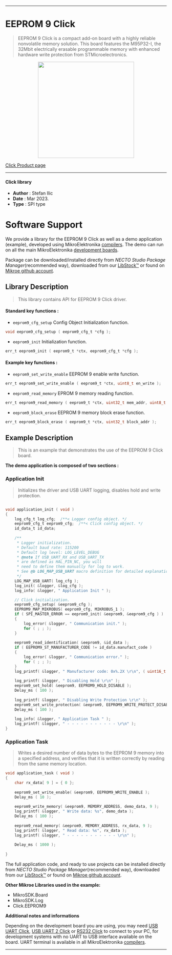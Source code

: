 
---
# EEPROM 9 Click

> EEPROM 9 Click is a compact add-on board with a highly reliable nonvolatile memory solution. This board features the M95P32-I, the 32Mbit electrically erasable programmable memory with enhanced hardware write protection from STMicroelectronics. 

<p align="center">
  <img src="https://download.mikroe.com/images/click_for_ide/eeprom9_click.png" height=300px>
</p>

[Click Product page](https://www.mikroe.com/eeprom-9-click)

---


#### Click library

- **Author**        : Stefan Ilic
- **Date**          : Mar 2023.
- **Type**          : SPI type


# Software Support

We provide a library for the EEPROM 9 Click
as well as a demo application (example), developed using MikroElektronika
[compilers](https://www.mikroe.com/necto-studio).
The demo can run on all the main MikroElektronika [development boards](https://www.mikroe.com/development-boards).

Package can be downloaded/installed directly from *NECTO Studio Package Manager*(recommended way), downloaded from our [LibStock&trade;](https://libstock.mikroe.com) or found on [Mikroe github account](https://github.com/MikroElektronika/mikrosdk_click_v2/tree/master/clicks).

## Library Description

> This library contains API for EEPROM 9 Click driver.

#### Standard key functions :

- `eeprom9_cfg_setup` Config Object Initialization function.
```c
void eeprom9_cfg_setup ( eeprom9_cfg_t *cfg );
```

- `eeprom9_init` Initialization function.
```c
err_t eeprom9_init ( eeprom9_t *ctx, eeprom9_cfg_t *cfg );
```

#### Example key functions :

- `eeprom9_set_write_enable` EEPROM 9 enable write function.
```c
err_t eeprom9_set_write_enable ( eeprom9_t *ctx, uint8_t en_write );
```

- `eeprom9_read_memory` EPROM 9 memory reading function.
```c
err_t eeprom9_read_memory ( eeprom9_t *ctx, uint32_t mem_addr, uint8_t *data_out, uint8_t len );
```

- `eeprom9_block_erase` EEPROM 9 memory block erase function.
```c
err_t eeprom9_block_erase ( eeprom9_t *ctx, uint32_t block_addr );
```

## Example Description

> This is an example that demonstrates the use of the EEPROM 9 Click board.

**The demo application is composed of two sections :**

### Application Init

> Initializes the driver and USB UART logging, disables hold and write protection.

```c

void application_init ( void )
{
    log_cfg_t log_cfg;  /**< Logger config object. */
    eeprom9_cfg_t eeprom9_cfg;  /**< Click config object. */
    id_data_t id_data;
    
    /** 
     * Logger initialization.
     * Default baud rate: 115200
     * Default log level: LOG_LEVEL_DEBUG
     * @note If USB_UART_RX and USB_UART_TX 
     * are defined as HAL_PIN_NC, you will 
     * need to define them manually for log to work. 
     * See @b LOG_MAP_USB_UART macro definition for detailed explanation.
     */
    LOG_MAP_USB_UART( log_cfg );
    log_init( &logger, &log_cfg );
    log_info( &logger, " Application Init " );

    // Click initialization.
    eeprom9_cfg_setup( &eeprom9_cfg );
    EEPROM9_MAP_MIKROBUS( eeprom9_cfg, MIKROBUS_1 );
    if ( SPI_MASTER_ERROR == eeprom9_init( &eeprom9, &eeprom9_cfg ) )
    {
        log_error( &logger, " Communication init." );
        for ( ; ; );
    }
    
    eeprom9_read_identification( &eeprom9, &id_data );
    if ( EEPROM9_ST_MANUFACTURER_CODE != id_data.manufact_code )
    {
        log_error( &logger, " Communication error." );
        for ( ; ; );
    }
    log_printf( &logger, " Manufacturer code: 0x%.2X \r\n", ( uint16_t ) id_data.manufact_code ); 
    
    log_printf( &logger, " Disabling Hold \r\n" );
    eeprom9_set_hold( &eeprom9, EEPROM9_HOLD_DISABLE );
    Delay_ms ( 100 );
    
    log_printf( &logger, " Disabling Write Protection \r\n" );
    eeprom9_set_write_protection( &eeprom9, EEPROM9_WRITE_PROTECT_DISABLE );
    Delay_ms ( 100 );
    
    log_info( &logger, " Application Task " );
    log_printf( &logger, " - - - - - - - - - - - \r\n" );
}

```

### Application Task

> Writes a desired number of data bytes to the EEPROM 9 memory into a specified address, 
 and verifies that it is written correctly by reading from the same memory location.

```c
void application_task ( void )
{
    char rx_data[ 9 ] = { 0 };
    
    eeprom9_set_write_enable( &eeprom9, EEPROM9_WRITE_ENABLE );
    Delay_ms ( 10 );
    
    eeprom9_write_memory( &eeprom9, MEMORY_ADDRESS, demo_data, 9 );
    log_printf( &logger, " Write data: %s", demo_data );
    Delay_ms ( 100 );
    
    eeprom9_read_memory( &eeprom9, MEMORY_ADDRESS, rx_data, 9 );
    log_printf( &logger, " Read data: %s", rx_data );  
    log_printf( &logger, " - - - - - - - - - - - \r\n" );
    
    Delay_ms ( 1000 );
    
}
```


The full application code, and ready to use projects can be installed directly from *NECTO Studio Package Manager*(recommended way), downloaded from our [LibStock&trade;](https://libstock.mikroe.com) or found on [Mikroe github account](https://github.com/MikroElektronika/mikrosdk_click_v2/tree/master/clicks).

**Other Mikroe Libraries used in the example:**

- MikroSDK.Board
- MikroSDK.Log
- Click.EEPROM9

**Additional notes and informations**

Depending on the development board you are using, you may need
[USB UART Click](https://www.mikroe.com/usb-uart-click),
[USB UART 2 Click](https://www.mikroe.com/usb-uart-2-click) or
[RS232 Click](https://www.mikroe.com/rs232-click) to connect to your PC, for
development systems with no UART to USB interface available on the board. UART
terminal is available in all MikroElektronika
[compilers](https://shop.mikroe.com/compilers).

---
